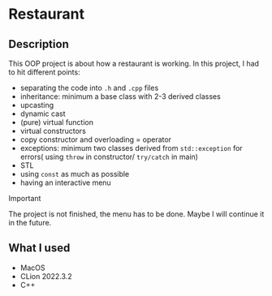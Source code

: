 # Restaurant

## Description
This OOP project is about how a restaurant is working. In this project, I had to hit different points:
- separating the code into ```.h``` and ```.cpp``` files
- inheritance: minimum a base class with 2-3 derived classes
- upcasting
- dynamic cast
- (pure) virtual function
- virtual constructors
- copy constructor and overloading = operator
- exceptions: minimum two classes derived from ```std::exception``` for errors( using ```throw``` in constructor/ ```try/catch``` in main)
- STL
- using ```const``` as much as possible
- having an interactive menu

>[!IMPORTANT]
>The project is not finished, the menu has to be done. Maybe I will continue it in the future.

## What I used
- MacOS
- CLion 2022.3.2
- C++
